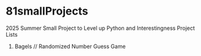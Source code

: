 # 81smallProjects
2025 Summer Small Project to Level up Python and Interestingness
Project Lists
1. Bagels // Randomized Number Guess Game
